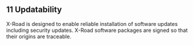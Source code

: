 ## 11 Updatability

X-Road is designed to enable reliable installation of software updates including security updates. X-Road software packages are signed so that their origins are traceable.